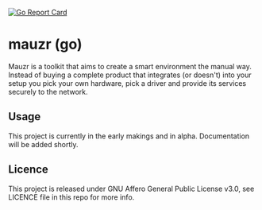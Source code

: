 <a href="https://goreportcard.com/report/github.com/eqrx/mauzr-go"><img src="https://goreportcard.com/badge/github.com/eqrx/mauzr-go" alt="Go Report Card"/></a>

# mauzr (go)

Mauzr is a toolkit that aims to create a smart environment the manual way.
Instead of buying a complete product that integrates (or doesn't) into your
setup you pick your own hardware, pick a driver and provide its services
securely to the network.

## Usage
This project is currently in the early makings and in alpha. Documentation
will be added shortly.

## Licence
This project is released under GNU Affero General Public License v3.0, see
LICENCE file in this repo for more info.
